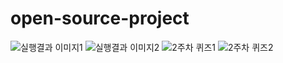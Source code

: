 # open-source-project
![실행결과 이미지1](https://user-images.githubusercontent.com/65529084/93008836-830ff180-f5b4-11ea-977b-7518690930b0.png)
![실행결과 이미지2](https://user-images.githubusercontent.com/65529084/93008837-84d9b500-f5b4-11ea-8fce-9a4b40b0e4c0.png)
![2주차 퀴즈1](https://user-images.githubusercontent.com/65529084/93694855-b5d55f00-fb4b-11ea-9d8c-75cc94f956cc.png)
![2주차 퀴즈2](https://user-images.githubusercontent.com/65529084/93694862-ce457980-fb4b-11ea-80eb-522198161c64.png)
